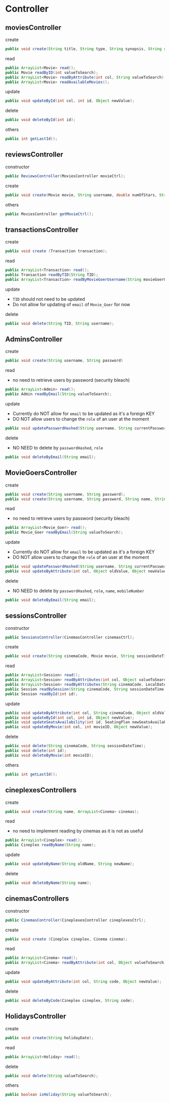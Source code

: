 #  Controller

## moviesController

create
~~~java
public void create(String title, String type, String synopsis, String rating, String movieReleaseDate, String director, ArrayList<String> cast);
~~~

read
~~~java
public ArrayList<Movie> read(); 
public Movie readByID(int valueToSearch);
public ArrayList<Movie> readByAttribute(int col, String valueToSearch);
public ArrayList<Movie> readAvailableMovies();
~~~

update
~~~java
public void updateById(int col, int id, Object newValue);
~~~

delete
~~~java
public void deleteById(int id);
~~~

others
~~~java
public int getLastId();
~~~

## reviewsController

constructor
~~~java
public ReviewsController(MoviesController movieCtrl);
~~~

create
~~~java
public void create(Movie movie, String username, double numOfStars, String additionalComment);
~~~

others
~~~java
public MoviesController getMovieCtrl();
~~~

## transactionsController

create
~~~java
public void create (Transaction transaction);
~~~

read
~~~java
public ArrayList<Transaction> read();
public Transaction readByTID(String TID);
public ArrayList<Transaction> readByMovieGoerUsername(String movieGoerUsername);
~~~

update
- `TID` should not need to be updated
- Do not allow for updating of `email` of `Movie_Goer` for now

delete
~~~java
public void delete(String TID, String username);
~~~

## AdminsController

create
~~~java
public void create(String username, String password) 
~~~

read
- no need to retrieve users by password (security bleach)
~~~java
public ArrayList<Admin> read(); 
public Admin readByEmail(String valueToSearch);
~~~

update
- Currently do NOT allow for `email` to be updated as it's a foreign KEY
- DO NOT allow users to change the `role` of an user at the moment
~~~java
public void updatePasswordHashed(String username, String currentPassword, String newPassword);
~~~

delete
- NO NEED to delete by `passwordHashed`, `role`
~~~java
public void deleteByEmail(String email);
~~~

## MovieGoersController

create
~~~java
public void create(String username, String password);
public void create(String username, String password, String name, String mobileNumber);
~~~

read
- no need to retrieve users by password (security bleach)
~~~java
public ArrayList<Movie_Goer> read(); 
public Movie_Goer readByEmail(String valueToSearch);
~~~

update
- Currently do NOT allow for `email` to be updated as it's a foreign KEY
- DO NOT allow users to change the `role` of an user at the moment
~~~java
public void updatePasswordHashed(String username, String currentPassword, String newPassword);
public void updateByAttribute(int col, Object oldValue, Object newValue);
~~~

delete
- NO NEED to delete by `passwordHashed`, `role`, `name`, `mobileNumber`
~~~java
public void deleteByEmail(String email);
~~~

## sessionsController

constructor
~~~java
public SessionsController(CinemasController cinemasCtrl);
~~~

create
~~~java
public void create(String cinemaCode, Movie movie, String sessionDateTime, SeatingPlan seatingPlan);
~~~

read
~~~java
public ArrayList<Session> read(); 
public ArrayList<Session> readByAttributes(int col, Object valueToSearch);
public ArrayList<Session> readByAttributes(String cinemaCode, LocalDate sessionDate);
public Session readBySession(String cinemaCode, String sessionDateTime);
public Session readById(int id);
~~~

update
~~~java
public void updateByAttribute(int col, String cinemaCode, Object oldValue, Object newValue);
public void updateById(int col, int id, Object newValue);
public void updateSeatsAvailability(int id, SeatingPlan newSeatsAvailabiity);
public void updateByMovie(int col, int movieID, Object newValue);
~~~

delete
~~~java
public void delete(String cinemaCode, String sessionDateTime);
public void delete(int id);
public void deleteByMovie(int movieID);
~~~

others
~~~java
public int getLastId();
~~~

## cineplexesControllers

create
~~~java
public void create(String name, ArrayList<Cinema> cinemas);
~~~

read
- no need to implement reading by cinemas as it is not as useful
~~~java
public ArrayList<Cineplex> read(); 
public Cineplex readByName(String name);
~~~

update
~~~java
public void updateByName(String oldName, String newName);
~~~

delete
~~~java
public void deleteByName(String name);
~~~


## cinemasControllers

constructor
~~~java
public CinemasController(CineplexesController cineplexesCtrl);
~~~

create
~~~java
public void create (Cineplex cineplex, Cinema cinema);
~~~

read
~~~java
public ArrayList<Cinema> read();
public ArrayList<Cinema> readByAttribute(int col, Object valueToSearch);
~~~

update
~~~java
public void updateByAttribute(int col, String code, Object newValue);
~~~

delete
~~~java
public void deleteByCode(Cineplex cineplex, String code);
~~~


## HolidaysController

create
~~~java
public void create(String holidayDate);
~~~

read
~~~java
public ArrayList<Holiday> read();
~~~

delete
~~~java
public void delete(String valueToSearch);
~~~

others
~~~java
public boolean isHoliday(String valueToSearch);
~~~